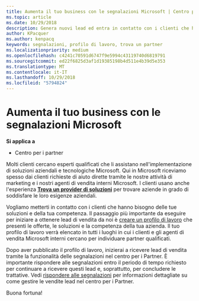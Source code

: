 ```yaml
---
title: Aumenta il tuo business con le segnalazioni Microsoft | Centro per i partner
ms.topic: article
ms.date: 10/29/2018
description: Genera nuovi lead ed entra in contatto con i clienti che hanno bisogno di aiuto per implementare i prodotti e le soluzioni Microsoft.
author: KPacquer
ms.author: kenpacq
keywords: segnalazioni, profilo di lavoro, trova un partner
ms.localizationpriority: medium
ms.openlocfilehash: c4241c70591d6747f9e5994c43119740d6819791
ms.sourcegitcommit: ed22f6825d3af1d19385198b4d511e4b39d5e353
ms.translationtype: MT
ms.contentlocale: it-IT
ms.lasthandoff: 10/29/2018
ms.locfileid: "5794824"
---
```

<!-- FWLink:  https://go.microsoft.com/fwlink/?linkid=849775 (top of page) -->

# <a name="grow-your-business-with-referrals-from-microsoft"></a>Aumenta il tuo business con le segnalazioni Microsoft

**Si applica a**

-  Centro per i partner

Molti clienti cercano esperti qualificati che li assistano nell'implementazione di soluzioni aziendali e tecnologiche Microsoft. Qui in Microsoft riceviamo spesso dai clienti richieste di aiuto dirette tramite le nostre attività di marketing e i nostri agenti di vendita interni Microsoft. I clienti usano anche l'esperienza [**Trova un provider di soluzioni**](https://www.microsoft.com/solution-providers/search) per trovare aziende in grado di soddisfare le loro esigenze aziendali. 

Vogliamo metterti in contatto con i clienti che hanno bisogno delle tue soluzioni e della tua competenza. Il passaggio più importante da eseguire per iniziare a ottenere lead di vendita da noi è [creare un profilo di lavoro](create-a-marketing-profile.md) che presenti le offerte, le soluzioni e la competenza della tua azienda. Il tuo profilo di lavoro verrà elencato in tutti i luoghi in cui i clienti e gli agenti di vendita Microsoft interni cercano per individuare partner qualificati. 

 Dopo aver pubblicato il profilo di lavoro, inizierai a ricevere lead di vendita tramite la funzionalità delle segnalazioni nel centro per i Partner. È importante rispondere alle segnalazioni entro il periodo di tempo richiesto per continuare a ricevere questi lead e, soprattutto, per concludere le trattative. Vedi [rispondere alle segnalazioni](responding-to-referrals.md) per informazioni dettagliate su come gestire le vendite lead nel centro per i Partner.  

Buona fortuna!

<!-- 
*  [Analyze your business profile](analyze-your-marketing-profile.md) Regularly review and optimize your business profile to make sure you’re getting in front of your target customers.
-->
